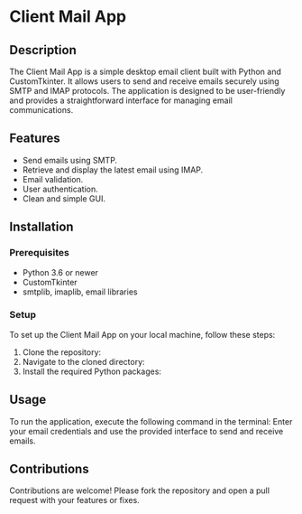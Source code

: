 # Client Mail App

## Description
The Client Mail App is a simple desktop email client built with Python and CustomTkinter. It allows users to send and receive emails securely using SMTP and IMAP protocols. The application is designed to be user-friendly and provides a straightforward interface for managing email communications.

## Features
- Send emails using SMTP.
- Retrieve and display the latest email using IMAP.
- Email validation.
- User authentication.
- Clean and simple GUI.

## Installation

### Prerequisites
- Python 3.6 or newer
- CustomTkinter
- smtplib, imaplib, email libraries

### Setup
To set up the Client Mail App on your local machine, follow these steps:

1. Clone the repository:
2. Navigate to the cloned directory:
3. Install the required Python packages:

## Usage
To run the application, execute the following command in the terminal:
Enter your email credentials and use the provided interface to send and receive emails.

## Contributions
Contributions are welcome! Please fork the repository and open a pull request with your features or fixes.

